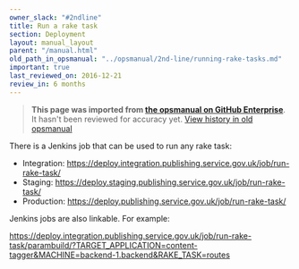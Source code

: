 ```yaml
---
owner_slack: "#2ndline"
title: Run a rake task
section: Deployment
layout: manual_layout
parent: "/manual.html"
old_path_in_opsmanual: "../opsmanual/2nd-line/running-rake-tasks.md"
important: true
last_reviewed_on: 2016-12-21
review_in: 6 months
---
```


> **This page was imported from [the opsmanual on GitHub Enterprise](https://github.digital.cabinet-office.gov.uk/gds/opsmanual)**.
It hasn't been reviewed for accuracy yet.
[View history in old opsmanual](https://github.digital.cabinet-office.gov.uk/gds/opsmanual/tree/master/2nd-line/running-rake-tasks.md)


There is a Jenkins job that can be used to run any rake task:

-   Integration:
    <https://deploy.integration.publishing.service.gov.uk/job/run-rake-task/>
-   Staging:
    <https://deploy.staging.publishing.service.gov.uk/job/run-rake-task/>
-   Production:
    <https://deploy.publishing.service.gov.uk/job/run-rake-task/>

Jenkins jobs are also linkable. For example:

<https://deploy.integration.publishing.service.gov.uk/job/run-rake-task/parambuild/?TARGET_APPLICATION=content-tagger&MACHINE=backend-1.backend&RAKE_TASK=routes>
